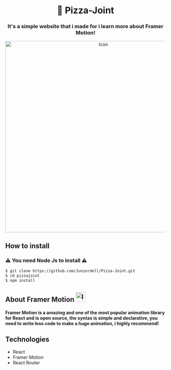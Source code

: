 <h1 align='center'>🍕 Pizza-Joint</h1>

<h3 align='center'>It's a simple website that i made for i learn more about Framer Motion!</h3>


<p align='center'><img align='center' src="https://media.giphy.com/media/lOy0XSILYfgJVYYGXp/giphy.gif" width='600px' alt='Icon' /></p>

## How to install

### ⚠ You need Node Js to install ⚠

```bash
$ git clone https://github.com/Juniordell/Pizza-Joint.git
$ cd pizzajoint
$ npm install
```

<h2>About Framer Motion <a href='https://www.framer.com/motion/' target='_blank'><img src="https://octocourses.com/static/7bcadc9ec2ba0513c32383ea8ff863c7/630fb/framer-motion.png" width='30px' alt='Icon' /></a></h2>

#### Framer Motion is a amazing and one of the most popular animation library for React and is open source, the syntax is simple and declarative, you need to write less code to make a huge animation, i highly recommend!






## Technologies

* React
* Framer Motion
* React Router
